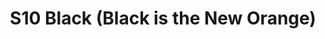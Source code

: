 ---
title: S10 Black (Black is the New Orange)
permalink: "/teams/s10-black"
members:
- Adrian Morales - Captain
- Nathan Ford - Quarterback
- Ryan Boyle
- Michael Crews
- Bob Hukill
- Billy Kramer
- Rudy Legg-Benevides
- Patrick Mabray
- Ricardo Muniz
- Alex Payne
- Matt Pesesky
- Andrew Werner
- Jacob Willis
teamid: 4420
name: S10 Black
color: Black is the New Orange
division: ''
---